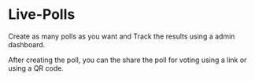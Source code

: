 # Live-Polls

Create as many polls as you want and Track the results using a admin dashboard.

After creating the poll, you can the share the poll for voting using a link or using a QR code.
